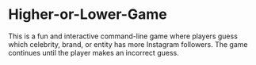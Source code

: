 # Higher-or-Lower-Game
This is a fun and interactive command-line game where players guess which celebrity, brand, or entity has more Instagram followers. The game continues until the player makes an incorrect guess.
